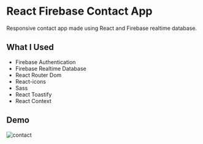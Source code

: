 # React Firebase Contact App
Responsive contact app made using React and Firebase realtime database.

## What I Used
- Firebase Authentication
- Firebase Realtime Database
- React Router Dom
- React-icons
- Sass
- React Toastify
- React Context
 
 ## Demo 
 ![contact](https://user-images.githubusercontent.com/100320309/205522946-adcf48ee-8057-4376-9ce5-ea664166f68d.gif)

